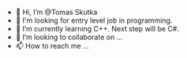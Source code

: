 - 👋 Hi, I’m @Tomas Skutka
- 👀 I'm looking for entry level job in programming.
- 🌱 I’m currently learning C++. Next step will be C#.
- 💞️ I’m looking to collaborate on ...
- 📫 How to reach me ...

<!---
SKutas/SKutas is a ✨ special ✨ repository because its `README.md` (this file) appears on your GitHub profile.
You can click the Preview link to take a look at your changes.
--->
